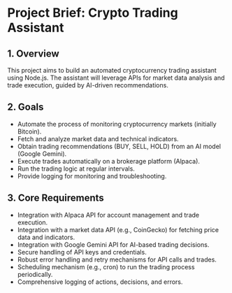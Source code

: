 # Project Brief: Crypto Trading Assistant

## 1. Overview

This project aims to build an automated cryptocurrency trading assistant using Node.js. The assistant will leverage APIs for market data analysis and trade execution, guided by AI-driven recommendations.

## 2. Goals

- Automate the process of monitoring cryptocurrency markets (initially Bitcoin).
- Fetch and analyze market data and technical indicators.
- Obtain trading recommendations (BUY, SELL, HOLD) from an AI model (Google Gemini).
- Execute trades automatically on a brokerage platform (Alpaca).
- Run the trading logic at regular intervals.
- Provide logging for monitoring and troubleshooting.

## 3. Core Requirements

- Integration with Alpaca API for account management and trade execution.
- Integration with a market data API (e.g., CoinGecko) for fetching price data and indicators.
- Integration with Google Gemini API for AI-based trading decisions.
- Secure handling of API keys and credentials.
- Robust error handling and retry mechanisms for API calls and trades.
- Scheduling mechanism (e.g., cron) to run the trading process periodically.
- Comprehensive logging of actions, decisions, and errors.
